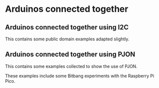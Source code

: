 # Arduinos connected together

## Arduinos connected together using I2C

This contains some public domain examples adapted slightly.

## Arduinos connected together using PJON

This contains some examples collected to show the use of PJON.

These examples include some Bitbang experiments with the Raspberry Pi Pico.


